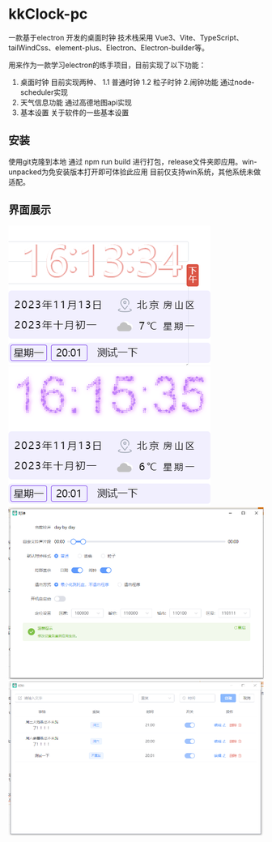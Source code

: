 # kkClock-pc
一款基于electron 开发的桌面时钟
技术栈采用 Vue3、Vite、TypeScript、tailWindCss、element-plus、Electron、Electron-builder等。

用来作为一款学习electron的练手项目，目前实现了以下功能：
1. 桌面时钟
目前实现两种、
1.1 普通时钟
1.2 粒子时钟
2.闹钟功能
通过node-scheduler实现
3. 天气信息功能
通过高德地图api实现
4. 基本设置
关于软件的一些基本设置
## 安装
使用git克隆到本地
通过 npm run build 进行打包，release文件夹即应用。win-unpacked为免安装版本打开即可体验此应用
目前仅支持win系统，其他系统未做适配。

## 界面展示
![输入图片说明](.vscode/image.png)
![输入图片说明](.vscode/clock.png)
![输入图片说明](.vscode/setting.png)
![输入图片说明](.vscode/naozhong.png)